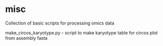 # misc

Collection of basic scripts for processing omics data


make_circos_karyotype.py - script to make karyotype table for circos plot from assembly fasta
